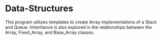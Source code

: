 # Data-Structures

This program utilizes templates to create Array implementations of a Stack and Queue. Inheritance is also explored in the relationships between the Array, Fixed_Array, and Base_Array classes.
